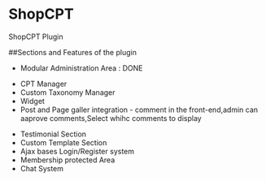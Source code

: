 # ShopCPT

ShopCPT Plugin

##Sections and Features of the plugin

- Modular Administration Area : DONE

* CPT Manager
* Custom Taxonomy Manager
* Widget
* Post and Page galler integration - comment in the front-end,admin can aaprove comments,Select whihc comments to display

- Testimonial Section
- Custom Template Section
- Ajax bases Login/Register system
- Membership protected Area
- Chat System
